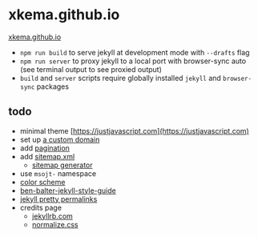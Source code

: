 # xkema.github.io

[xkema.github.io](https://xkema.github.io/)

- `npm run build` to serve jekyll at development mode with `--drafts` flag
- `npm run server` to proxy jekyll to a local port with browser-sync auto (see terminal output to see proxied output)
- `build` and `server` scripts require globally installed `jekyll` and `browser-sync` packages

## todo

- minimal theme [https://justjavascript.com](https://justjavascript.com)
- set up [a custom domain](https://help.github.com/articles/using-a-custom-domain-with-github-pages/)
- add [pagination](https://jekyllrb.com/docs/pagination/)
- add [sitemap.xml](https://help.github.com/articles/sitemaps-for-github-pages/)
  - [sitemap generator](https://github.com/jmcglone/jmcglone.github.io/blob/master/sitemap.xml)
- use `msojt-` namespace
- [color scheme](https://coolors.co/195cb5-d3dce5-fcfdff-3c88d8-177dea)
- [ben-balter-jekyll-style-guide](http://ben.balter.com/jekyll-style-guide/)
- [jekyll pretty permalinks](https://jekyllrb.com/docs/permalinks/#builtinpermalinkstyles)
- credits page
  - [jekyllrb.com](https://jekyllrb.com/docs/resources/)
  - [normalize.css](https://github.com/necolas/normalize.css/)

